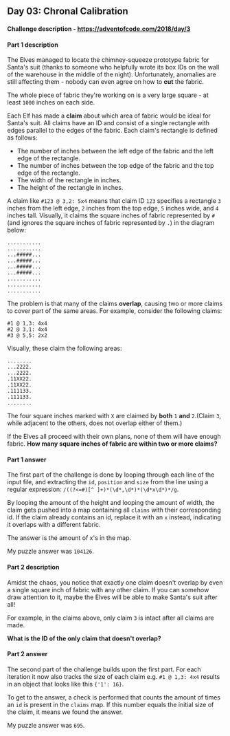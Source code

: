## Day 03: Chronal Calibration

#### Challenge description - https://adventofcode.com/2018/day/3

#### Part 1 description

The Elves managed to locate the chimney-squeeze prototype fabric for
Santa's suit (thanks to someone who helpfully wrote its box IDs on the wall
of the warehouse in the middle of the night). Unfortunately, anomalies are
still affecting them - nobody can even agree on how to **cut** the fabric.

The whole piece of fabric they're working on is a very large square - at
least `1000` inches on each side.

Each Elf has made a **claim** about which area of fabric would be ideal for
Santa's suit. All claims have an ID and consist of a single rectangle with
edges parallel to the edges of the fabric. Each claim's rectangle is
defined as follows:

  - The number of inches between the left edge of the fabric and the left
    edge of the rectangle.
  - The number of inches between the top edge of the fabric and the top
    edge of the rectangle.
  - The width of the rectangle in inches.
  - The height of the rectangle in inches.
  
A claim like `#123 @ 3,2: 5x4` means that claim ID `123` specifies a rectangle
`3` inches from the left edge, `2` inches from the top edge, `5` inches wide, and
`4` inches tall. Visually, it claims the square inches of fabric represented
by `#` (and ignores the square inches of fabric represented by `.`) in the
diagram below:

`...........`<br/>
`...........`<br/>
`...#####...`<br/>
`...#####...`<br/>
`...#####...`<br/>
`...#####...`<br/>
`...........`<br/>
`...........`<br/>
`...........`<br/>

The problem is that many of the claims **overlap**, causing two or more claims
to cover part of the same areas. For example, consider the following
claims:

`#1 @ 1,3: 4x4`<br/>
`#2 @ 3,1: 4x4`<br/>
`#3 @ 5,5: 2x2`

Visually, these claim the following areas:

`........`<br/>
`...2222.`<br/>
`...2222.`<br/>
`.11XX22.`<br/>
`.11XX22.`<br/>
`.111133.`<br/>
`.111133.`<br/>
`........`

The four square inches marked with `X` are claimed by **both** `1` **and** `2`.(Claim `3`,
while adjacent to the others, does not overlap either of them.)

If the Elves all proceed with their own plans, none of them will have
enough fabric. **How many square inches of fabric are within two or more
claims?**

#### Part 1 answer

The first part of the challenge is done by looping through each line of the input
file, and extracting the `id`, `position` and `size` from the line using a regular
expression: `/((?<=#)[^ ]+)*(\d*,\d*)*(\d*x\d*)*/g`.

By looping the amount of the height and looping the amount of width, the claim
gets pushed into a map containing all `claims` with their corresponding id. If 
the claim already contains an id, replace it with an `x` instead, indicating it
overlaps with a different fabric.

The answer is the amount of x's in the map.

My puzzle answer was `104126`.

#### Part 2 description

Amidst the chaos, you notice that exactly one claim doesn't overlap by even
a single square inch of fabric with any other claim. If you can somehow
draw attention to it, maybe the Elves will be able to make Santa's suit
after all!

For example, in the claims above, only claim `3` is intact after all claims are
made.

**What is the ID of the only claim that doesn't overlap?**

#### Part 2 answer

The second part of the challenge builds upon the first part. For each iteration
it now also tracks the size of each claim e.g. `#1 @ 1,3: 4x4` results in an
object that looks like this `{'1': 16}`.

To get to the answer, a check is performed that counts the amount of times an `id`
is present in the `claims` map. If this number equals the initial size of the claim, 
it means we found the answer.

My puzzle answer was `695`.
